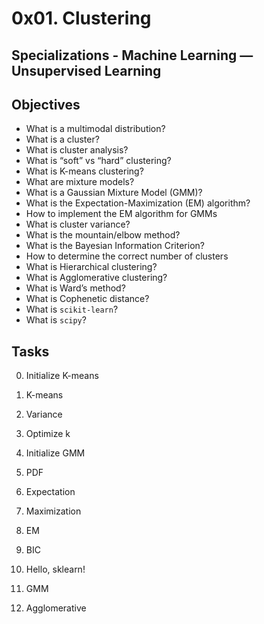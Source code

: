 # 0x01. Clustering
## Specializations - Machine Learning ― Unsupervised Learning
## Objectives
* What is a multimodal distribution?
* What is a cluster?
* What is cluster analysis?
* What is “soft” vs “hard” clustering?
* What is K-means clustering?
* What are mixture models?
* What is a Gaussian Mixture Model (GMM)?
* What is the Expectation-Maximization (EM) algorithm?
* How to implement the EM algorithm for GMMs
* What is cluster variance?
* What is the mountain/elbow method?
* What is the Bayesian Information Criterion?
* How to determine the correct number of clusters
* What is Hierarchical clustering?
* What is Agglomerative clustering?
* What is Ward’s method?
* What is Cophenetic distance?
* What is `scikit-learn`?
* What is `scipy`?

## Tasks
0. Initialize K-means

1. K-means

2. Variance

3. Optimize k

4. Initialize GMM

5. PDF

6. Expectation

7. Maximization

8. EM

9. BIC

10. Hello, sklearn!

11. GMM

12. Agglomerative
